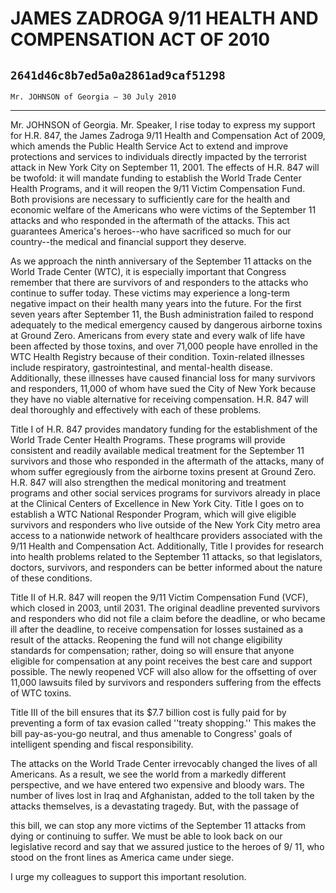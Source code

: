 # JAMES ZADROGA 9/11 HEALTH AND COMPENSATION ACT OF 2010
## `2641d46c8b7ed5a0a2861ad9caf51298`
`Mr. JOHNSON of Georgia — 30 July 2010`

---


Mr. JOHNSON of Georgia. Mr. Speaker, I rise today to express my 
support for H.R. 847, the James Zadroga 9/11 Health and Compensation 
Act of 2009, which amends the Public Health Service Act to extend and 
improve protections and services to individuals directly impacted by 
the terrorist attack in New York City on September 11, 2001. The 
effects of H.R. 847 will be twofold: it will mandate funding to 
establish the World Trade Center Health Programs, and it will reopen 
the 9/11 Victim Compensation Fund. Both provisions are necessary to 
sufficiently care for the health and economic welfare of the Americans 
who were victims of the September 11 attacks and who responded in the 
aftermath of the attacks. This act guarantees America's heroes--who 
have sacrificed so much for our country--the medical and financial 
support they deserve.

As we approach the ninth anniversary of the September 11 attacks on 
the World Trade Center (WTC), it is especially important that Congress 
remember that there are survivors of and responders to the attacks who 
continue to suffer today. These victims may experience a long-term 
negative impact on their health many years into the future. For the 
first seven years after September 11, the Bush administration failed to 
respond adequately to the medical emergency caused by dangerous 
airborne toxins at Ground Zero. Americans from every state and every 
walk of life have been affected by those toxins, and over 71,000 people 
have enrolled in the WTC Health Registry because of their condition. 
Toxin-related illnesses include respiratory, gastrointestinal, and 
mental-health disease. Additionally, these illnesses have caused 
financial loss for many survivors and responders, 11,000 of whom have 
sued the City of New York because they have no viable alternative for 
receiving compensation. H.R. 847 will deal thoroughly and effectively 
with each of these problems.

Title I of H.R. 847 provides mandatory funding for the establishment 
of the World Trade Center Health Programs. These programs will provide 
consistent and readily available medical treatment for the September 11 
survivors and those who responded in the aftermath of the attacks, many 
of whom suffer egregiously from the airborne toxins present at Ground 
Zero. H.R. 847 will also strengthen the medical monitoring and 
treatment programs and other social services programs for survivors 
already in place at the Clinical Centers of Excellence in New York 
City. Title I goes on to establish a WTC National Responder Program, 
which will give eligible survivors and responders who live outside of 
the New York City metro area access to a nationwide network of 
healthcare providers associated with the 9/11 Health and Compensation 
Act. Additionally, Title I provides for research into health problems 
related to the September 11 attacks, so that legislators, doctors, 
survivors, and responders can be better informed about the nature of 
these conditions.

Title II of H.R. 847 will reopen the 9/11 Victim Compensation Fund 
(VCF), which closed in 2003, until 2031. The original deadline 
prevented survivors and responders who did not file a claim before the 
deadline, or who became ill after the deadline, to receive compensation 
for losses sustained as a result of the attacks. Reopening the fund 
will not change eligibility standards for compensation; rather, doing 
so will ensure that anyone eligible for compensation at any point 
receives the best care and support possible. The newly reopened VCF 
will also allow for the offsetting of over 11,000 lawsuits filed by 
survivors and responders suffering from the effects of WTC toxins.

Title III of the bill ensures that its $7.7 billion cost is fully 
paid for by preventing a form of tax evasion called ''treaty 
shopping.'' This makes the bill pay-as-you-go neutral, and thus 
amenable to Congress' goals of intelligent spending and fiscal 
responsibility.

The attacks on the World Trade Center irrevocably changed the lives 
of all Americans. As a result, we see the world from a markedly 
different perspective, and we have entered two expensive and bloody 
wars. The number of lives lost in Iraq and Afghanistan, added to the 
toll taken by the attacks themselves, is a devastating tragedy. But, 
with the passage of


this bill, we can stop any more victims of the September 11 attacks 
from dying or continuing to suffer. We must be able to look back on our 
legislative record and say that we assured justice to the heroes of 9/
11, who stood on the front lines as America came under siege.

I urge my colleagues to support this important resolution.
